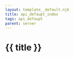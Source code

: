 ```yaml
---
layout: template__default.njk
title: api_defaupt_index
tags: api_defaupt
parent: server
---
```


# {{ title }}
